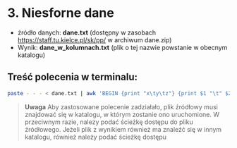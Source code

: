#  3. Niesforne dane

- źródło danych: **dane.txt** (dostępny w zasobach https://staff.tu.kielce.pl/sk/pp/ w archiwum dane.zip)
- Wynik: **dane_w_kolumnach.txt** (plik o tej nazwie powstanie w obecnym katalogu)

## Treść polecenia w terminalu:

```sh
paste - - - < dane.txt | awk 'BEGIN {print "x\ty\tz"} {print $1 "\t" $2 "\t" $3}' > dane_w_kolumnach.txt
```

> **Uwaga**
> Aby zastosowane polecenie zadziałało,
> plik źródłowy musi znajdować się
> w katalogu, w którym zostanie ono
> uruchomione. W przeciwnym razie,
> nalezy podać ścieżkę dostępu do pliku
> źródłowego. Jeżeli plik z wynikiem
> również ma znaleźć się w innym katalogu,
> również należy podać ścieżkę dostępu
